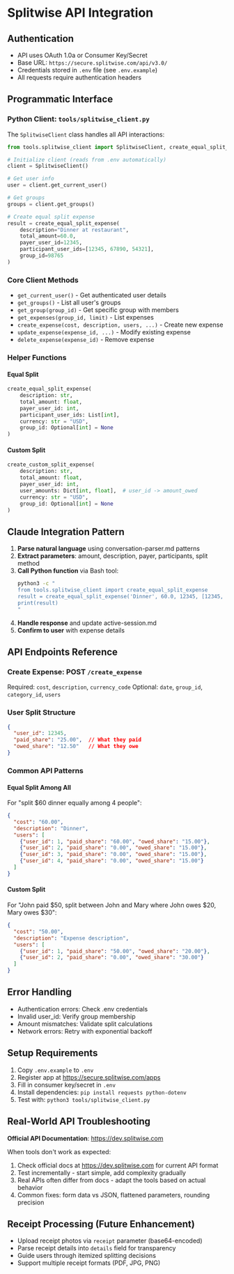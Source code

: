 # Splitwise API Integration

## Authentication
- API uses OAuth 1.0a or Consumer Key/Secret
- Base URL: `https://secure.splitwise.com/api/v3.0/`
- Credentials stored in `.env` file (see `.env.example`)
- All requests require authentication headers

## Programmatic Interface

### Python Client: `tools/splitwise_client.py`

The `SplitwiseClient` class handles all API interactions:

```python
from tools.splitwise_client import SplitwiseClient, create_equal_split_expense, create_custom_split_expense

# Initialize client (reads from .env automatically)
client = SplitwiseClient()

# Get user info
user = client.get_current_user()

# Get groups
groups = client.get_groups()

# Create equal split expense
result = create_equal_split_expense(
    description="Dinner at restaurant",
    total_amount=60.0,
    payer_user_id=12345,
    participant_user_ids=[12345, 67890, 54321],
    group_id=98765
)
```

### Core Client Methods

- `get_current_user()` - Get authenticated user details
- `get_groups()` - List all user's groups
- `get_group(group_id)` - Get specific group with members
- `get_expenses(group_id, limit)` - List expenses
- `create_expense(cost, description, users, ...)` - Create new expense
- `update_expense(expense_id, ...)` - Modify existing expense
- `delete_expense(expense_id)` - Remove expense

### Helper Functions

#### Equal Split
```python
create_equal_split_expense(
    description: str,
    total_amount: float,
    payer_user_id: int,
    participant_user_ids: List[int],
    currency: str = "USD",
    group_id: Optional[int] = None
)
```

#### Custom Split
```python
create_custom_split_expense(
    description: str,
    total_amount: float,
    payer_user_id: int,
    user_amounts: Dict[int, float],  # user_id -> amount_owed
    currency: str = "USD",
    group_id: Optional[int] = None
)
```

## Claude Integration Pattern

1. **Parse natural language** using conversation-parser.md patterns
2. **Extract parameters**: amount, description, payer, participants, split method
3. **Call Python function** via Bash tool:
   ```bash
   python3 -c "
   from tools.splitwise_client import create_equal_split_expense
   result = create_equal_split_expense('Dinner', 60.0, 12345, [12345, 67890])
   print(result)
   "
   ```
4. **Handle response** and update active-session.md
5. **Confirm to user** with expense details

## API Endpoints Reference

### Create Expense: POST `/create_expense`
Required: `cost`, `description`, `currency_code`
Optional: `date`, `group_id`, `category_id`, `users`

### User Split Structure
```json
{
  "user_id": 12345,
  "paid_share": "25.00",  // What they paid
  "owed_share": "12.50"   // What they owe
}
```

### Common API Patterns

#### Equal Split Among All
For "split $60 dinner equally among 4 people":
```json
{
  "cost": "60.00",
  "description": "Dinner",
  "users": [
    {"user_id": 1, "paid_share": "60.00", "owed_share": "15.00"},
    {"user_id": 2, "paid_share": "0.00", "owed_share": "15.00"},
    {"user_id": 3, "paid_share": "0.00", "owed_share": "15.00"},
    {"user_id": 4, "paid_share": "0.00", "owed_share": "15.00"}
  ]
}
```

#### Custom Split
For "John paid $50, split between John and Mary where John owes $20, Mary owes $30":
```json
{
  "cost": "50.00",
  "description": "Expense description",
  "users": [
    {"user_id": 1, "paid_share": "50.00", "owed_share": "20.00"},
    {"user_id": 2, "paid_share": "0.00", "owed_share": "30.00"}
  ]
}
```

## Error Handling
- Authentication errors: Check .env credentials
- Invalid user_id: Verify group membership
- Amount mismatches: Validate split calculations
- Network errors: Retry with exponential backoff

## Setup Requirements

1. Copy `.env.example` to `.env`
2. Register app at https://secure.splitwise.com/apps
3. Fill in consumer key/secret in `.env`
4. Install dependencies: `pip install requests python-dotenv`
5. Test with: `python3 tools/splitwise_client.py`

## Real-World API Troubleshooting

**Official API Documentation**: https://dev.splitwise.com

When tools don't work as expected:
1. Check official docs at https://dev.splitwise.com for current API format
2. Test incrementally - start simple, add complexity gradually
3. Real APIs often differ from docs - adapt the tools based on actual behavior
4. Common fixes: form data vs JSON, flattened parameters, rounding precision

## Receipt Processing (Future Enhancement)
- Upload receipt photos via `receipt` parameter (base64-encoded)
- Parse receipt details into `details` field for transparency
- Guide users through itemized splitting decisions
- Support multiple receipt formats (PDF, JPG, PNG)